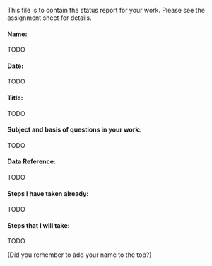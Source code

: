 
This file is to contain the status report for your work. Please see the assignment sheet for details. 


#### Name:
TODO

#### Date:
TODO

#### Title:
TODO

#### Subject and basis of questions in your work:
TODO

#### Data Reference:
TODO


#### Steps I have taken already:
TODO


#### Steps that I will take:
TODO



(Did you remember to add your name to the top?)

